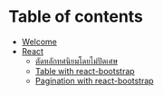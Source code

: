 # Table of contents

* [Welcome](README.md)
* [React](<README (1).md>)
  * [ตัดหลักทศนิยมโดยไม่ปัดเศษ](notes/react/set-decimal-places.md)
  * [Table with react-bootstrap](notes/react/table-with-react-bootstrap.md)
  * [Pagination with react-bootstrap](notes/react/pagination-with-react-bootstrap.md)
